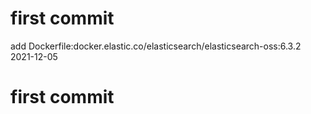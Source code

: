 # first commit
add Dockerfile:docker.elastic.co/elasticsearch/elasticsearch-oss:6.3.2 2021-12-05
# first commit
